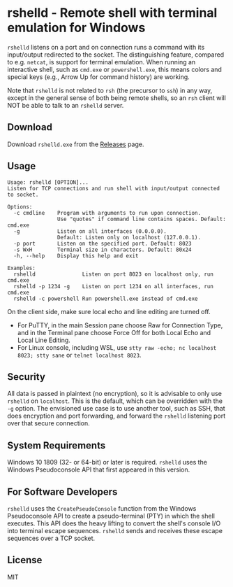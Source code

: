 # rshelld - Remote shell with terminal emulation for Windows

`rshelld` listens on a port and on connection runs a command with its input/output redirected to the socket. The distinguishing feature, compared to e.g. `netcat`, is support for terminal emulation. When running an interactive shell, such as `cmd.exe` or `powershell.exe`, this means colors and special keys (e.g., Arrow Up for command history) are working.

Note that `rshelld` is not related to `rsh` (the precursor to `ssh`) in any way, except in the general sense of both being remote shells, so an `rsh` client will NOT be able to talk to an `rshelld` server.

## Download

Download `rshelld.exe` from the [Releases](https://github.com/alandau/rshelld/releases) page.

## Usage

```
Usage: rshelld [OPTION]...
Listen for TCP connections and run shell with input/output connected to socket.

Options:
  -c cmdline    Program with arguments to run upon connection.
                Use "quotes" if command line contains spaces. Default: cmd.exe
  -g            Listen on all interfaces (0.0.0.0).
                Default: Listen only on localhost (127.0.0.1).
  -p port       Listen on the specified port. Default: 8023
  -s WxH        Terminal size in characters. Default: 80x24
  -h, --help    Display this help and exit

Examples:
  rshelld               Listen on port 8023 on localhost only, run cmd.exe
  rshelld -p 1234 -g    Listen on port 1234 on all interfaces, run cmd.exe
  rshelld -c powershell Run powershell.exe instead of cmd.exe
```

On the client side, make sure local echo and line editing are turned off.
- For PuTTY, in the main Session pane choose Raw for Connection Type, and in the Terminal pane choose Force Off for both Local Echo and Local Line Editing.
- For Linux console, including WSL, use `stty raw -echo; nc localhost 8023; stty sane` or `telnet localhost 8023`.

## Security

All data is passed in plaintext (no encryption), so it is advisable to only use `rshelld` on `localhost`. This is the default, which can be overridden with the `-g` option. The envisioned use case is to use another tool, such as SSH, that does encryption and port forwarding, and forward the `rshelld` listening port over that secure connection.

## System Requirements

Windows 10 1809 (32- or 64-bit) or later is required. `rshelld` uses the Windows Pseudoconsole API that first appeared in this version.

## For Software Developers

`rshelld` uses the `CreatePseudoConsole` function from the Windows Pseudoconsole API to create a pseudo-terminal (PTY) in which the shell executes. This API does the heavy lifting to convert the shell's console I/O into terminal escape sequences. `rshelld` sends and receives these escape sequences over a TCP socket.

## License

MIT
